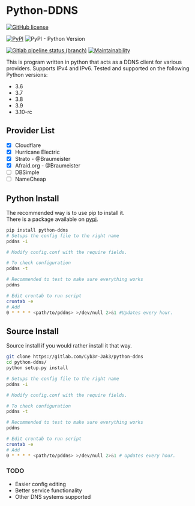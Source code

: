 # Python-DDNS

[![GitHub license](https://img.shields.io/github/license/Cyb3r-Jak3/python-ddns?style=flat-square)](https://github.com/Cyb3r-Jak3/python-ddns/blob/master/LICENSE.md) 


[![PyPI](https://img.shields.io/pypi/v/Python-DDNS?style=flat-square)](https://pypi.org/project/Python-DDNS/)
![PyPI - Python Version](https://img.shields.io/pypi/pyversions/python-ddns?style=flat-square)  

[![Gitlab pipeline status (branch)](https://img.shields.io/gitlab/pipeline/Cyb3r-Jak3/python-ddns/master?style=flat-square)](https://gitlab.com/Cyb3r-Jak3/python-ddns/pipelines)
[![Maintainability](https://api.codeclimate.com/v1/badges/fc98f6f42dc23a78ab22/maintainability)](https://codeclimate.com/github/Cyb3r-Jak3/python-ddns/maintainability)

This is program written in python that acts as a DDNS client for various providers. Supports IPv4 and IPv6.
Tested and supported on the following Python versions:
  - 3.6
  - 3.7
  - 3.8
  - 3.9
  - 3.10-rc

## Provider List

  - [X] Cloudflare
  - [X] Hurricane Electric
  - [X] Strato - @Braumeister
  - [X] Afraid.org - @Braumeister
  - [ ] DBSimple
  - [ ] NameCheap

## Python Install

The recommended way is to use pip to install it.  
There is a package available on [pypi](https://pypi.org/project/Python-DDNS/).

```bash
pip install python-ddns
# Setups the config file to the right name
pddns -i

# Modify config.conf with the require fields.

# To check configuration
pddns -t

# Recommended to test to make sure everything works
pddns

# Edit crontab to run script
crontab -e
# Add
0 * * * * <path/to/pddns> >/dev/null 2>&1 #Updates every hour.
```

## Source Install

Source install if you would rather install it that way.

```bash
git clone https://gitlab.com/Cyb3r-Jak3/python-ddns
cd python-ddns/
python setup.py install

# Setups the config file to the right name
pddns -i

# Modify config.conf with the require fields.

# To check configuration
pddns -t

# Recommended to test to make sure everything works
pddns

# Edit crontab to run script
crontab -e
# Add
0 * * * * <path/to/pddns> >/dev/null 2>&1 # Updates every hour.
```

### TODO

- Easier config editing
- Better service functionality
- Other DNS systems supported